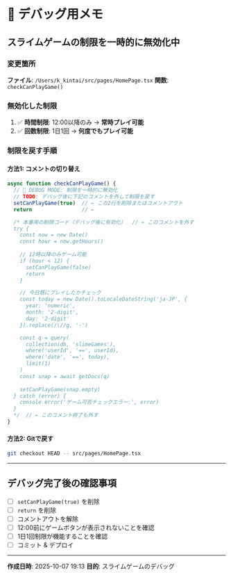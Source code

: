# 🚧 デバッグ用メモ

## スライムゲームの制限を一時的に無効化中

### 変更箇所
**ファイル**: `/Users/k_kintai/src/pages/HomePage.tsx`
**関数**: `checkCanPlayGame()`

### 無効化した制限
1. ✅ **時間制限**: 12:00以降のみ → **常時プレイ可能**
2. ✅ **回数制限**: 1日1回 → **何度でもプレイ可能**

### 制限を戻す手順

#### 方法1: コメントの切り替え
```typescript
async function checkCanPlayGame() {
  // 🚧 DEBUG MODE: 制限を一時的に無効化
  // TODO: デバッグ後に下記のコメントを外して制限を戻す
  setCanPlayGame(true)  // ← この2行を削除またはコメントアウト
  return                // ←

  /* 本番用の制限コード（デバッグ後に有効化）  // ← このコメントを外す
  try {
    const now = new Date()
    const hour = now.getHours()
    
    // 12時以降のみゲーム可能
    if (hour < 12) {
      setCanPlayGame(false)
      return
    }

    // 今日既にプレイしたかチェック
    const today = new Date().toLocaleDateString('ja-JP', {
      year: 'numeric',
      month: '2-digit',
      day: '2-digit'
    }).replace(/\//g, '-')

    const q = query(
      collection(db, 'slimeGames'),
      where('userId', '==', userId),
      where('date', '==', today),
      limit(1)
    )
    const snap = await getDocs(q)
    
    setCanPlayGame(snap.empty)
  } catch (error) {
    console.error('ゲーム可否チェックエラー:', error)
  }
  */  // ← このコメント終了も外す
}
```

#### 方法2: Gitで戻す
```bash
git checkout HEAD -- src/pages/HomePage.tsx
```

---

## デバッグ完了後の確認事項

- [ ] `setCanPlayGame(true)` を削除
- [ ] `return` を削除
- [ ] コメントアウトを解除
- [ ] 12:00前にゲームボタンが表示されないことを確認
- [ ] 1日1回制限が機能することを確認
- [ ] コミット & デプロイ

---

**作成日時**: 2025-10-07 19:13
**目的**: スライムゲームのデバッグ
